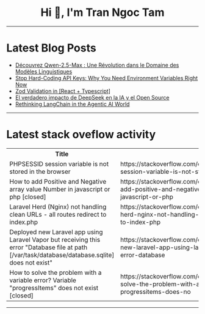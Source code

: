 <h1 align="center">Hi 👋, I'm Tran Ngoc Tam</h1>

---

# Latest Blog Posts 
<!-- BLOG-POST-LIST:START -->
- [Découvrez Qwen-2.5-Max : Une Révolution dans le Domaine des Modèles Linguistiques](https://dev.to/taak61/decouvrez-qwen-25-max-une-revolution-dans-le-domaine-des-modeles-linguistiques-1641)
- [Stop Hard-Coding API Keys: Why You Need Environment Variables Right Now](https://dev.to/jrud25/stop-hard-coding-api-keys-why-you-need-environment-variables-right-now-584n)
- [Zod Validation in [React + Typescript]](https://dev.to/silentvoice143/zod-validation-in-react-typescript-28k6)
- [El verdadero impacto de DeepSeek en la IA y el Open Source](https://dev.to/raulprtech/el-verdadero-impacto-de-deepseek-en-la-ia-y-el-open-source-481d)
- [Rethinking LangChain in the Agentic AI World](https://dev.to/gentoro/rethinking-langchain-in-the-agentic-ai-world-3j1f)
<!-- BLOG-POST-LIST:END -->

---

# Latest stack oveflow activity
<table>
  <tr><th>Title</th><th>Link</th></tr>
  <!-- STACKOVERFLOW:START --><tr><td>PHPSESSID session variable is not stored in the browser</td><td>https://stackoverflow.com/questions/79403735/phpsessid-session-variable-is-not-stored-in-the-browser</td></tr><tr><td>How to add Positive and Negative array value Number in javascript or php [closed]</td><td>https://stackoverflow.com/questions/79403516/how-to-add-positive-and-negative-array-value-number-in-javascript-or-php</td></tr><tr><td>Laravel Herd &lpar;Nginx&rpar; not handling clean URLs - all routes redirect to index.php</td><td>https://stackoverflow.com/questions/79403443/laravel-herd-nginx-not-handling-clean-urls-all-routes-redirect-to-index-php</td></tr><tr><td>Deployed new Laravel app using Laravel Vapor but receiving this error &quot;Database file at path [/var/task/database/database.sqlite] does not exist&quot;</td><td>https://stackoverflow.com/questions/79403378/deployed-new-laravel-app-using-laravel-vapor-but-receiving-this-error-database</td></tr><tr><td>How to solve the problem with a variable error? Variable &quot;progressItems&quot; does not exist [closed]</td><td>https://stackoverflow.com/questions/79403174/how-to-solve-the-problem-with-a-variable-error-variable-progressitems-does-no</td></tr><!-- STACKOVERFLOW:END -->
</table>

---


